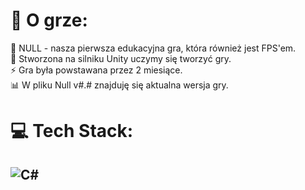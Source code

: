 # 💫 O grze:
🔭 NULL - nasza pierwsza edukacyjna gra, która również jest FPS'em.<br>🌱 Stworzona na silniku Unity uczymy się tworzyć gry.<br>⚡ Gra była powstawana przez 2 miesiące.<br>
📊 W pliku Null v#.# znajduję się aktualna wersja gry.


# 💻 Tech Stack:
![C#](https://img.shields.io/badge/c%23-%23239120.svg?style=for-the-badge&logo=c-sharp&logoColor=white)
---

<!-- Proudly created with GPRM ( https://gprm.itsvg.in ) -->
